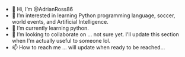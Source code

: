 - 👋 Hi, I’m @AdrianRoss86
- 👀 I’m interested in learning Python programming language, soccer, world events, and Artificial Intelligence. 
- 🌱 I’m currently learning python. 
- 💞️ I’m looking to collaborate on ... not sure yet. I'll update this section when I'm actually useful to someone lol. 
- 📫 How to reach me ... will update when ready to be reached... 

<!---
AdrianRoss86/AdrianRoss86 is a ✨ special ✨ repository because its `README.md` (this file) appears on your GitHub profile.
You can click the Preview link to take a look at your changes.
--->
